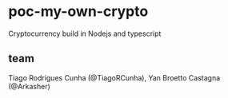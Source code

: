 # poc-my-own-crypto
Cryptocurrency build in Nodejs and typescript

## team

Tiago Rodrigues Cunha (@TiagoRCunha), Yan Broetto Castagna (@Arkasher)
